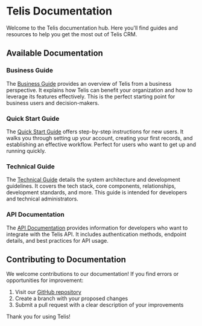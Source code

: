 # Telis Documentation

Welcome to the Telis documentation hub. Here you'll find guides and resources to help you get the most out of Telis CRM.

## Available Documentation

<div class="card">

### Business Guide
The [Business Guide](/documentation/business) provides an overview of Telis from a business perspective. It explains how Telis can benefit your organization and how to leverage its features effectively. This is the perfect starting point for business users and decision-makers.

</div>

### Quick Start Guide
The [Quick Start Guide](/documentation/quickstart) offers step-by-step instructions for new users. It walks you through setting up your account, creating your first records, and establishing an effective workflow. Perfect for users who want to get up and running quickly.

### Technical Guide
The [Technical Guide](/documentation/technical) details the system architecture and development guidelines. It covers the tech stack, core components, relationships, development standards, and more. This guide is intended for developers and technical administrators.

### API Documentation
The [API Documentation](/documentation/api) provides information for developers who want to integrate with the Telis API. It includes authentication methods, endpoint details, and best practices for API usage.

## Contributing to Documentation

We welcome contributions to our documentation! If you find errors or opportunities for improvement:

1. Visit our [GitHub repository](https://github.com/Telis/telis)
2. Create a branch with your proposed changes
3. Submit a pull request with a clear description of your improvements

Thank you for using Telis! 
